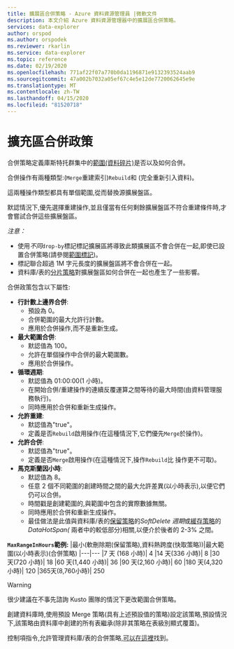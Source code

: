 ```yaml
---
title: 擴展區合併策略 - Azure 資料資源管理員 |微軟文件
description: 本文介紹 Azure 資料資源管理器中的擴展區合併策略。
services: data-explorer
author: orspod
ms.author: orspodek
ms.reviewer: rkarlin
ms.service: data-explorer
ms.topic: reference
ms.date: 02/19/2020
ms.openlocfilehash: 771af22f07a770b0da1196871e9132393524aab9
ms.sourcegitcommit: 47a002b7032a05ef67c4e5e12de7720062645e9e
ms.translationtype: MT
ms.contentlocale: zh-TW
ms.lasthandoff: 04/15/2020
ms.locfileid: "81520718"
---
```

# <a name="extents-merge-policy"></a>擴充區合併政策
合併策略定義庫斯特托群集中的[範圍(資料碎片)](../management/extents-overview.md)是否以及如何合併。

合併操作有兩種類型:(`Merge`重建索引)`Rebuild`和 (完全重新引入資料)。

這兩種操作類型都具有單個範圍,從而替換源擴展盤區。

默認情況下,優先選擇重建操作,並且僅當有任何剩餘擴展盤區不符合重建條件時,才會嘗試合併這些擴展盤區。  

*注意：*
- 使用*不同*`drop-by`標記標記擴展區將導致此類擴展區不會合併在一起,即使已設置合併策略(請參閱[範圍標記](../management/extents-overview.md#extent-tagging))。
- 標記聯合超過 1M 字元長度的擴展盤區將不會合併在一起。
- 資料庫/表的[分片策略](./shardingpolicy.md)對擴展盤區如何合併在一起也產生了一些影響。

合併政策包含以下屬性:

- **行計數上邊界合併**:
    - 預設為 0。
    - 合併範圍的最大允許行計數。
    - 應用於合併操作,而不是重新生成。  
- **最大範圍合併**:
    - 默認值為 100。
    - 允許在單個操作中合併的最大範圍數。
    - 應用於合併操作。
- **循環週期**:
    - 默認值為 01:00:00(1 小時)。
    - 在開始合併/重建操作的連續反覆運算之間等待的最大時間(由資料管理服務執行)。
    - 同時應用於合併和重新生成操作。
- **允許重建**:
    - 默認值為"true"。
    - 定義是否`Rebuild`啟用操作(在這種情況下,它們優先`Merge`於操作)。
- **允許合併**:
    - 默認值為"true"。
    - 定義是否`Merge`啟用操作(在這種情況下,操作`Rebuild`比 操作更不可取)。
- **馬克斯蘭因小時**:
    - 默認值為 8。
    - 任意 2 個不同範圍的創建時間之間的最大允許差異(以小時表示),以便它們仍可以合併。
    - 時間戳是創建範圍的,與範圍中包含的實際數據無關。
    - 同時應用於合併和重新生成操作。
    - 最佳做法是此值與資料庫/表的[保留策略](./retentionpolicy.md)的*SoftDelete 週期*或[緩存策略](./cachepolicy.md)的*DataHotSpan(* 兩者中的較低部分)相關,以便介於後者的 2-3% 之間。

**`MaxRangeInHours`範例:**
|最小(軟刪除期(保留策略),資料熱跨度(快取策略))|最大範圍(以小時表示)(合併策略)
|---|---
|7 天 (168 小時)| 4
|14 天(336 小時)| 8
|30 天(720 小時)| 18
|60 天(1,440 小時)| 36
|90 天(2,160 小時)| 60
|180 天(4,320 小時)| 120
|365天(8,760小時)| 250

> [!WARNING]
> 很少建議在不事先諮詢 Kusto 團隊的情況下更改範圍合併策略。

創建資料庫時,使用預設 Merge 策略(具有上述預設值的策略)設定該策略,預設情況下,該策略由資料庫中創建的所有表繼承(除非其策略在表級別顯式覆蓋)。

控制項指令,允許管理資料庫/表的合併策略[,可以在這裡](../management/merge-policy.md)找到。